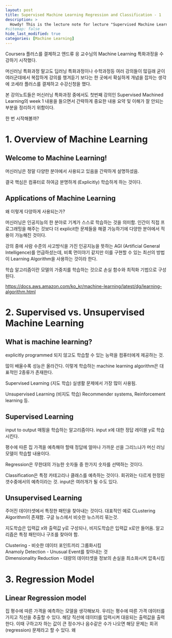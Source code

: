 ```yaml
---
layout: post
title: Supervised Machine Learning Regression and Classification - 1
description: >
  Howdy! This is the lecture note for lecture "Supervised Machine Learning: Regression and Classification" week 1
#sitemap: false
hide_last_modified: true
categories: [Machine Learning]
---
```


Coursera 플러스를 결제하고 앤드류 응 교수님의 Machine Learning 특화과정을 수강하기 시작했다.  

머신러닝 특화과정 말고도 딥러닝 특화과정이나 수학과정등 여러 강의들이 많길래 굳이 여러군데에서 복잡하게 강의를 챙겨듣기 보다는 한 곳에서 확실하게 개념을 잡자는 생각에 코세라 플러스를 결제하고 수강신청을 했다.  

본 강의노트들은 머신러닝 특화과정 중에서도 첫번째 강의인 Supervised Machined Learning의 week 1 내용을 들으면서 간략하게 중요한 내용 요약 및 이해가 잘 안되는 부분을 정리하기 위함이다.  

한 번 시작해볼까?  

# 1. Overview of Machine Learning
## Welcome to Machine Learning!

머신러닝은 정말 다양한 분야에서 사용되고 있음을 간략하게 설명하셨음.  

결국 핵심은 컴퓨터로 하여금 분명하게 (Explicitly) 학습하게 하는 것이다.  

## Applications of Machine Learning

왜 이렇게 다양하게 사용되는가?  

머신러닝은 인공지능의 한 분야로 기계가 스스로 학습하는 것을 의미함.  인간이 직접 프로그래밍을 해주는 것보다 더 explicit한 문제들을 해결 가능하기에 다양한 분야에서 적용이 가능해진 것이다.  

강의 중에 사람 수준의 사고방식을 가진 인공지능을 뜻하는 AGI (Artificial General Intelligence)를 언급하셨는데, 비록 먼이야기 같지만 이를 구현할 수 있는 최선의 방법이 Learning Algorithm을 사용하는 것이라 한다.  

학습 알고리즘이란 모델의 가중치를 학습하는 것으로 손실 함수와 최적화 기법으로 구성된다.  

https://docs.aws.amazon.com/ko_kr/machine-learning/latest/dg/learning-algorithm.html

# 2. Supervised vs. Unsupervised Machine Learning
## What is machine learning?
explicitly programmed 되지 않고도 학습할 수 있는 능력을 컴퓨터에게 제공하는 것. 

많이 배울수록 성능은 올라간다. 이렇게 학습하는 machine learning algorithm은 대표적인 2종류가 존재한다.

Supervised Learning (지도 학습)
실생활 문제에서 가장 많이 사용됨.

Unsupervised Learning (비지도 학습)
Recommender systems, Reinforcement learning 등.

## Supervised Learning
input to output 매핑을 학습하는 알고리즘이다. input x에 대한 정답 레이블 y로 학습시킨다. 

평수에 따른 집 가격을 예측해야 할때 정답에 얼마나 가까운 선을 그리느냐가 머신 러닝 모델이 학습할 내용이다.  

Regression은 무한대의 가능한 숫자들 중 한가지 숫자를 선택하는 것이다. 

Classification은 특정 카테고리나 클래스를 예측하는 것이다. 회귀와는 다르게 한정된 갯수중에서의 예측이라는 것. input은 여러개가 될 수도 있다. 

## Unsupervised Learning
주어진 데이터셋에서 특정한 패턴을 찾아내는 것이다. 대표적인 예로 CLustering Algorithm이 존재함. 구글 뉴스에서 비슷한 뉴스끼리 묶는것.   

지도학습은 입력값 x와 출력값 y로 구성되나, 비지도학습은 입력값 x로만 들어옴. 알고리즘은 특정 패턴이나 구조를 찾아야 함.  

Clustering - 비슷한 데이터 포인트끼리 그룹화시킴  
Anamoly Detection - Unusual Event를 찾아내는 것  
Dimensionality Reduction - 대량의 데이터셋을 정보의 손실을 최소화시켜 압축시킴  

# 3. Regression Model
## Linear Regression model
집 평수에 따른 가격을 예측하는 모델을 생각해보자. 우리는 평수에 따른 가격 데이터를 가지고 직선을 추출할 수 있다. 해당 직선에 데이터를 입력시켜 대응되는 출력값을 출력한다. 이때 구하고자 하는 값이 큰 정수거나 음수같은 수가 나오면 해당 문제는 회귀(regression) 문제라고 할 수 있다. 왜